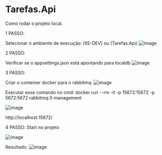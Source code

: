 # Tarefas.Api
Como rodar o projeto local.


1 PASSO: 

Selecionar o ambiente de execução: (IIS-DEV) ou (Tarefas.Api)
![image](https://user-images.githubusercontent.com/9157652/227241106-4c027458-5660-45a5-ba58-f43ad26c9c63.png)
 


2 PASSO: 

 Verificar se o appsettings.json está apontando para localdb 
![image](https://user-images.githubusercontent.com/9157652/227243855-1774f28b-97f8-4e7b-bdc5-fd62ec6e5569.png)



3 PASSO: 

Criar o conteiner docker para o rabbitmq. 
![image](https://user-images.githubusercontent.com/9157652/227244365-447ce055-1b7a-4a71-aa9e-9933d1ecd5f7.png)


Executar esse comando no cmd:   docker run --rm -it -p 15672:15672 -p 5672:5672 rabbitmq:3-management

![image](https://user-images.githubusercontent.com/9157652/227245143-e72c00c8-521c-4aee-8b58-0f71e1bac349.png)

http://localhost:15672/


4 PASSO:
Start no projeto

![image](https://user-images.githubusercontent.com/9157652/227245963-df7a8481-10d5-4727-8046-af24700729ed.png)


Resultado:
![image](https://user-images.githubusercontent.com/9157652/227246423-fadaca1b-6d09-4b85-bc85-32442d76e8dd.png)
